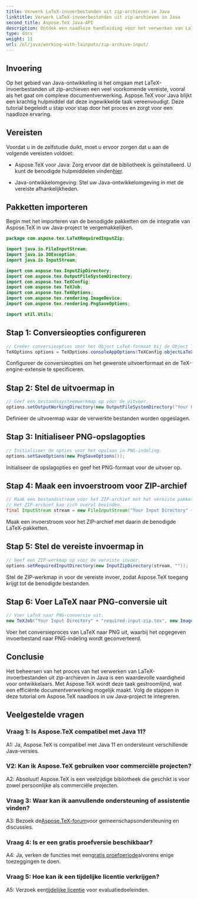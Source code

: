 ```yaml
---
title: Verwerk LaTeX-invoerbestanden uit zip-archieven in Java
linktitle: Verwerk LaTeX-invoerbestanden uit zip-archieven in Java
second_title: Aspose.TeX Java-API
description: Ontdek een naadloze handleiding voor het verwerken van LaTeX-bestanden uit zip-archieven in Java met Aspose.TeX. Vergroot moeiteloos uw documentverwerkingsmogelijkheden.
type: docs
weight: 11
url: /nl/java/working-with-lainputs/zip-archive-input/
---
```

## Invoering

Op het gebied van Java-ontwikkeling is het omgaan met LaTeX-invoerbestanden uit zip-archieven een veel voorkomende vereiste, vooral als het gaat om complexe documentverwerking. Aspose.TeX voor Java blijkt een krachtig hulpmiddel dat deze ingewikkelde taak vereenvoudigt. Deze tutorial begeleidt u stap voor stap door het proces en zorgt voor een naadloze ervaring.

## Vereisten

Voordat u in de zelfstudie duikt, moet u ervoor zorgen dat u aan de volgende vereisten voldoet:

-  Aspose.TeX voor Java: Zorg ervoor dat de bibliotheek is geïnstalleerd. U kunt de benodigde hulpmiddelen vinden[hier](https://reference.aspose.com/tex/java/).

- Java-ontwikkelomgeving: Stel uw Java-ontwikkelomgeving in met de vereiste afhankelijkheden.

## Pakketten importeren

Begin met het importeren van de benodigde pakketten om de integratie van Aspose.TeX in uw Java-project te vergemakkelijken.

```java
package com.aspose.tex.LaTeXRequiredInputZip;

import java.io.FileInputStream;
import java.io.IOException;
import java.io.InputStream;

import com.aspose.tex.InputZipDirectory;
import com.aspose.tex.OutputFileSystemDirectory;
import com.aspose.tex.TeXConfig;
import com.aspose.tex.TeXJob;
import com.aspose.tex.TeXOptions;
import com.aspose.tex.rendering.ImageDevice;
import com.aspose.tex.rendering.PngSaveOptions;

import util.Utils;
```

## Stap 1: Conversieopties configureren

```java
// Creëer conversieopties voor het Object LaTeX-formaat bij de Object TeX-engine-extensie.
TeXOptions options = TeXOptions.consoleAppOptions(TeXConfig.objectLaTeX());
```

Configureer de conversieopties om het gewenste uitvoerformaat en de TeX-engine-extensie te specificeren.

## Stap 2: Stel de uitvoermap in

```java
// Geef een bestandssysteemwerkmap op voor de uitvoer.
options.setOutputWorkingDirectory(new OutputFileSystemDirectory("Your Output Directory"));
```

Definieer de uitvoermap waar de verwerkte bestanden worden opgeslagen.

## Stap 3: Initialiseer PNG-opslagopties

```java
// Initialiseer de opties voor het opslaan in PNG-indeling.
options.setSaveOptions(new PngSaveOptions());
```

Initialiseer de opslagopties en geef het PNG-formaat voor de uitvoer op.

## Stap 4: Maak een invoerstroom voor ZIP-archief

```java
// Maak een bestandsstream voor het ZIP-archief met het vereiste pakket.
// Het ZIP-archief kan zich overal bevinden.
final InputStream stream = new FileInputStream("Your Input Directory" + "packages\\pgfplots.zip");
```

Maak een invoerstroom voor het ZIP-archief met daarin de benodigde LaTeX-pakketten.

## Stap 5: Stel de vereiste invoermap in

```java
// Geef een ZIP-werkmap op voor de vereiste invoer.
options.setRequiredInputDirectory(new InputZipDirectory(stream, ""));
```

Stel de ZIP-werkmap in voor de vereiste invoer, zodat Aspose.TeX toegang krijgt tot de benodigde bestanden.

## Stap 6: Voer LaTeX naar PNG-conversie uit

```java
// Voer LaTeX naar PNG-conversie uit.
new TeXJob("Your Input Directory" + "required-input-zip.tex", new ImageDevice(), options).run();
```

Voer het conversieproces van LaTeX naar PNG uit, waarbij het opgegeven invoerbestand naar PNG-indeling wordt geconverteerd.

## Conclusie

Het beheersen van het proces van het verwerken van LaTeX-invoerbestanden uit zip-archieven in Java is een waardevolle vaardigheid voor ontwikkelaars. Met Aspose.TeX wordt deze taak gestroomlijnd, wat een efficiënte documentverwerking mogelijk maakt. Volg de stappen in deze tutorial om Aspose.TeX naadloos in uw Java-project te integreren.

## Veelgestelde vragen

### Vraag 1: Is Aspose.TeX compatibel met Java 11?

A1: Ja, Aspose.TeX is compatibel met Java 11 en ondersteunt verschillende Java-versies.

### V2: Kan ik Aspose.TeX gebruiken voor commerciële projecten?

A2: Absoluut! Aspose.TeX is een veelzijdige bibliotheek die geschikt is voor zowel persoonlijke als commerciële projecten.

### Vraag 3: Waar kan ik aanvullende ondersteuning of assistentie vinden?

 A3: Bezoek de[Aspose.TeX-forum](https://forum.aspose.com/c/tex/47)voor gemeenschapsondersteuning en discussies.

### Vraag 4: Is er een gratis proefversie beschikbaar?

 A4: Ja, verken de functies met een[gratis proefperiode](https://releases.aspose.com/)alvorens enige toezeggingen te doen.

### Vraag 5: Hoe kan ik een tijdelijke licentie verkrijgen?

 A5: Verzoek een[tijdelijke licentie](https://purchase.aspose.com/temporary-license/) voor evaluatiedoeleinden.